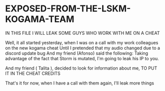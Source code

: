 # EXPOSED-FROM-THE-LSKM-KOGAMA-TEAM
 IN THIS FILE I WILL LEAK SOME GUYS WHO WORK WITH ME ON A CHEAT


Well, it all started yesterday, when I was on a call with my work colleagues on the new kogama cheat
Until I pretended that my audio changed due to a discord update bug
And my friend (Afonso) said the following: Taking advantage of the fact that Storm is mutated, I'm going to leak his IP to you.

And my friend ( Talita ), decided to look for information about me, TO PUT IT IN THE CHEAT CREDITS

That's it for now, when I have a call with them again, I'll leak more things
